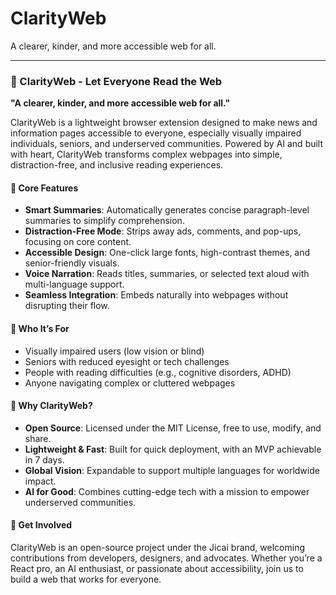 # ClarityWeb
A clearer, kinder, and more accessible web for all.

---

### 📘 ClarityWeb - Let Everyone Read the Web

**"A clearer, kinder, and more accessible web for all."**

ClarityWeb is a lightweight browser extension designed to make news and information pages accessible to everyone, especially visually impaired individuals, seniors, and underserved communities. Powered by AI and built with heart, ClarityWeb transforms complex webpages into simple, distraction-free, and inclusive reading experiences.

#### 🎯 Core Features
- **Smart Summaries**: Automatically generates concise paragraph-level summaries to simplify comprehension.  
- **Distraction-Free Mode**: Strips away ads, comments, and pop-ups, focusing on core content.  
- **Accessible Design**: One-click large fonts, high-contrast themes, and senior-friendly visuals.  
- **Voice Narration**: Reads titles, summaries, or selected text aloud with multi-language support.  
- **Seamless Integration**: Embeds naturally into webpages without disrupting their flow.

#### 👥 Who It’s For
- Visually impaired users (low vision or blind)  
- Seniors with reduced eyesight or tech challenges  
- People with reading difficulties (e.g., cognitive disorders, ADHD)  
- Anyone navigating complex or cluttered webpages  

#### 🚀 Why ClarityWeb?
- **Open Source**: Licensed under the MIT License, free to use, modify, and share.  
- **Lightweight & Fast**: Built for quick deployment, with an MVP achievable in 7 days.  
- **Global Vision**: Expandable to support multiple languages for worldwide impact.  
- **AI for Good**: Combines cutting-edge tech with a mission to empower underserved communities.  

#### 🔗 Get Involved
ClarityWeb is an open-source project under the Jicai brand, welcoming contributions from developers, designers, and advocates. Whether you’re a React pro, an AI enthusiast, or passionate about accessibility, join us to build a web that works for everyone.
